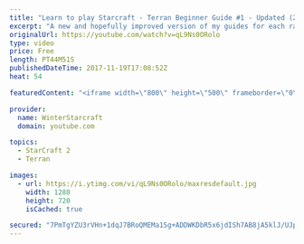 ```yaml
---
title: "Learn to play Starcraft - Terran Beginner Guide #1 - Updated (2017 LOTV)"
excerpt: "A new and hopefully improved version of my guides for each race where I go over as many basics as possible while doing it live :)  I strongly believe that a super structured guide style is not very helpful compared to watching/playing the game actively.  Feedback is greatly appreciated. -- Watch live"
originalUrl: https://youtube.com/watch?v=qL9Ns0ORolo
type: video
price: Free
length: PT44M51S
publishedDateTime: 2017-11-19T17:08:52Z
heat: 54

featuredContent: "<iframe width=\"800\" height=\"500\" frameborder=\"0\" src=\"https://www.youtube.com/embed/qL9Ns0ORolo\" allow=\"accelerometer; autoplay; encrypted-media; gyroscope; picture-in-picture\" allowfullscreen></iframe>"

provider:
  name: WinterStarcraft
  domain: youtube.com

topics:
  - StarCraft 2
  - Terran

images:
  - url: https://i.ytimg.com/vi/qL9Ns0ORolo/maxresdefault.jpg
    width: 1280
    height: 720
    isCached: true

secured: "7PmTgYZU3rVHn+1dqJ7BRoQMEMa1Sg+ADDWKDbR5x6jdISh7AB8jA5klJ/UJp3lF1SPS53P5wsluKqeJyl+8K5632NGWAuEREzTTdY83I1Ph6WuTKqd4iw5uoLi3gd0OryY7FcgE0t6w7EnDI+4+9GwDiMYbVYTw6OHbZUFlNYrdDwnZQz8g3ZlprHbSDAnVh9HXsebNGpSUC+PLBvh5tB1P0sWDO75zZSWWh3wWUSJ08c36GDcBx1yzxdjmzE/5iijH/BSDKoX/LtgSpWrBcRtj+hM7co9/hfsz95U53VIwUUQ/w2RD/wWbGrzoNXbghAJCijiHGr4eDGjwfE+bc5fjdPvJukR7D1U/ZB82ze2b7pU/ThBGQ9vkaSwgImaLRU5iaqh1DUD5GjX5tVvdg3j5CV2AIAHIW7IJuXlBk1jzQ/h/05haK2TOElhwTRao;YdSIIL+gf6uD2fGysyVcFw=="
---
```


